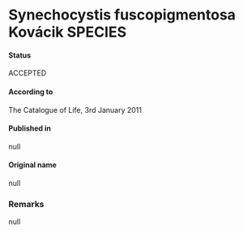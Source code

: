 Synechocystis fuscopigmentosa Kovácik SPECIES
=======

#### Status
ACCEPTED

#### According to
The Catalogue of Life, 3rd January 2011

#### Published in
null

#### Original name
null

### Remarks
null